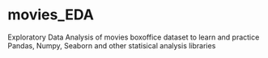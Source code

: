 # movies_EDA
Exploratory Data Analysis of movies boxoffice dataset to learn and practice Pandas, Numpy, Seaborn and other statisical analysis libraries
